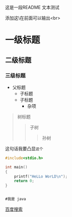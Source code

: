 这是一段README 文本测试<br>

添加这\\在前面可以输出\<br>

# 一级标题
## 二级标题
### 三级标题 

* 父标题
  * 子标题
  * 子标题
    * 杂项

> 树标题
>> 子树
>>> 孙树

这句话我要凸显`这个`<br>

```C
#include<stdio.h>

int main()
{
	printf("HeLLo WorLD\n");
	return 0;
}
```

```java

#我是 java
```

[百度搜索](www.baidu.com)
